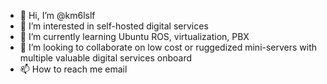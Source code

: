 - 👋 Hi, I’m @km6lslf
- 👀 I’m interested in self-hosted digital services
- 🌱 I’m currently learning Ubuntu ROS, virtualization, PBX
- 💞️ I’m looking to collaborate on low cost or ruggedized mini-servers with multiple valuable digital services onboard
- 📫 How to reach me email

<!---
km6lslf/km6lslf is a ✨ special ✨ repository because its `README.md` (this file) appears on your GitHub profile.
You can click the Preview link to take a look at your changes.
--->
